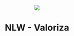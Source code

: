 <div align="center" >
<img src="https://i.imgur.com/SbhNaFr.png" />
</ div>
<h1 align="center">NLW - Valoriza</h1>
